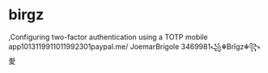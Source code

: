 # birgz
,Configuring two-factor authentication using a TOTP mobile app1013119911011992301paypal.me/
JoemarBrigole
3469981꧁☬Brîgz☬꧂愛
